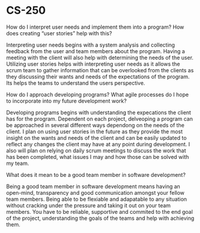 # CS-250

How do I interpret user needs and implement them into a program? How does creating “user stories” help with this?

Interpreting user needs begins with a system analysis and collecting feedback from the user and team members about the program. Having a meeting with the client will also help with determining the needs of the user. Utilizing user stories helps with interpreting user needs as it allows the scrum team to gather information that can be overlooked from the clients as they discussing their wants and needs of the expectations of the program. Its helps the teams to understand the users perspective.

How do I approach developing programs? What agile processes do I hope to incorporate into my future development work?

Developing programs begins with understanding the expecations the client has for the program. Dependent on each project, delveoping a program can be approached in several different ways dependong on the needs of the client. I plan on using user stories in the future as they provide the most insight on the wants and needs of the client and can be easily updated to reflect any changes the client may have at any point during development. I also will plan on relying on daily scrum meetings to discuss the work that has been completed, what issues I may and how those can be solved with my team.

What does it mean to be a good team member in software development?

Being a good team member in software development means having an open-mind, transparency and good communication amongst your fellow team members. Being able to be flexiable and adapatable to any situation without cracking under the pressure and taking it out on your team members. You have to be reliable, supportive and commited to the end goal of the project, understanding the goals of the teams and help with achieving them. 
